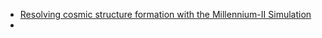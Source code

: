 * [Resolving cosmic structure formation with the Millennium-II Simulation](http://adsabs.harvard.edu/abs/2009MNRAS.398.1150B)  
* 

